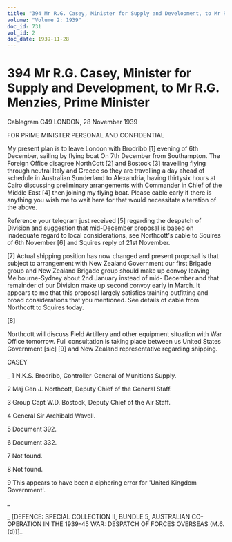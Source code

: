 ```yaml
---
title: "394 Mr R.G. Casey, Minister for Supply and Development, to Mr R.G. Menzies, Prime Minister"
volume: "Volume 2: 1939"
doc_id: 731
vol_id: 2
doc_date: 1939-11-28
---
```


# 394 Mr R.G. Casey, Minister for Supply and Development, to Mr R.G. Menzies, Prime Minister

Cablegram C49 LONDON, 28 November 1939

FOR PRIME MINISTER PERSONAL AND CONFIDENTIAL

My present plan is to leave London with Brodribb [1] evening of 6th December, sailing by flying boat On 7th December from Southampton. The Foreign Office disagree NorthCott [2] and Bostock [3] travelling flying through neutral Italy and Greece so they are travelling a day ahead of schedule in Australian Sunderland to Alexandria, having thirtysix hours at Cairo discussing preliminary arrangements with Commander in Chief of the Middle East [4] then joining my flying boat. Please cable early if there is anything you wish me to wait here for that would necessitate alteration of the above.

Reference your telegram just received [5] regarding the despatch of Division and suggestion that mid-December proposal is based on inadequate regard to local considerations, see Northcott's cable to Squires of 6th November [6] and Squires reply of 21st November.

[7] Actual shipping position has now changed and present proposal is that subject to arrangement with New Zealand Government our first Brigade group and New Zealand Brigade group should make up convoy leaving Melbourne-Sydney about 2nd January instead of mid- December and that remainder of our Division make up second convoy early in March. It appears to me that this proposal largely satisfies training outfitting and broad considerations that you mentioned. See details of cable from Northcott to Squires today.

[8]

Northcott will discuss Field Artillery and other equipment situation with War Office tomorrow. Full consultation is taking place between us United States Government [sic] [9] and New Zealand representative regarding shipping.

CASEY

_ 1 N.K.S. Brodribb, Controller-General of Munitions Supply.

2 Maj Gen J. Northcott, Deputy Chief of the General Staff.

3 Group Capt W.D. Bostock, Deputy Chief of the Air Staff.

4 General Sir Archibald Wavell.

5 Document 392.

6 Document 332.

7 Not found.

8 Not found.

9 This appears to have been a ciphering error for 'United Kingdom Government'.

_

_ [DEFENCE: SPECIAL COLLECTION II, BUNDLE 5, AUSTRALIAN CO-OPERATION IN THE 1939-45 WAR: DESPATCH OF FORCES OVERSEAS (M.6.(d))]_
